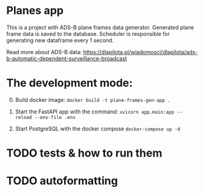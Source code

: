 # Planes app
This is a project with ADS-B plane frames data generator. 
Generated plane frame data is saved to the database.
Scheduler is responsible for generating new dataframe every 1 second.

Read more about ADS-B data: https://dlapilota.pl/wiadomosci/dlapilota/ads-b-automatic-dependent-surveillance-broadcast


# The development mode:
0) Build docker image:
```docker build -t plane-frames-gen-app .```

1) Start the FastAPI app with the command:
```uvicorn app.main:app --reload --env-file .env```

2) Start PostgreSQL with the docker compose
```docker-compose up -d```

# TODO tests & how to run them
# TODO autoformatting

